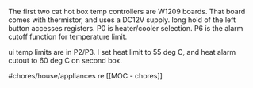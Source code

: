 The first two cat hot box temp controllers are W1209 boards.  That board comes with thermistor, and uses a DC12V supply.  long hold of the left button accesses registers.  P0 is heater/cooler selection.  P6 is the alarm cutoff function for temperature limit.

ui temp limits are in P2/P3.  I set heat limit to 55 deg C, and heat alarm cutout to 60 deg C on second box.


#chores/house/appliances re
[[MOC - chores]]
